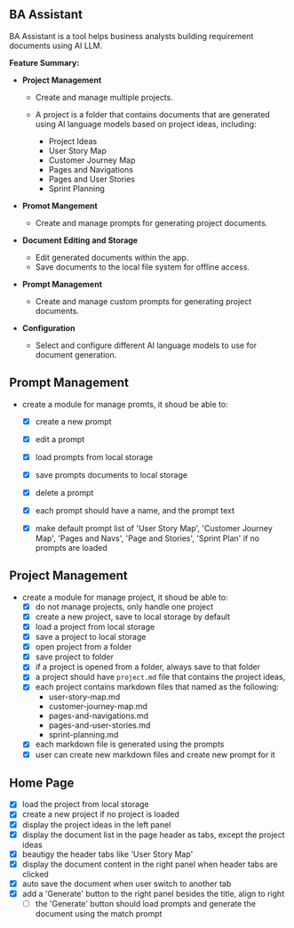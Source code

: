 ## BA Assistant

BA Assistant is a tool helps business analysts building requirement documents using AI LLM.

**Feature Summary:**

- **Project Management**
  - Create and manage multiple projects.

  - A project is a folder that contains documents that are generated using AI language models based on project ideas, including:
    - Project Ideas
    - User Story Map
    - Customer Journey Map
    - Pages and Navigations
    - Pages and User Stories
    - Sprint Planning

- **Promot Mangement**

  - Create and manage prompts for generating project documents.


- **Document Editing and Storage**
  - Edit generated documents within the app.
  - Save documents to the local file system for offline access.

- **Prompt Management**
  - Create and manage custom prompts for generating project documents.

- **Configuration**
  - Select and configure different AI language models to use for document generation.




## Prompt Management

- create a module for manage promts, it shoud be able to:

  - [X] create a new prompt
  - [X] edit a prompt
  - [X] load prompts from local storage
  - [X] save prompts documents to local storage
  - [X] delete a prompt
  - [X] each prompt should have a name, and the prompt text
  - [X] make default prompt list of 'User Story Map', 'Customer Journey Map', 'Pages and Navs', 'Page and Stories', 'Sprint Plan' if no prompts are loaded


## Project Management

- create a module for manage project, it shoud be able to:
  - [x] do not manage projects, only handle one project
  - [x] create a new project, save to local storage by default
  - [x] load a project from local storage
  - [x] save a project to local storage
  - [x] open project from a folder
  - [x] save project to folder
  - [x] if a project is opened from a folder, always save to that folder
  - [x] a project should have `project.md` file that contains the project ideas, 
  - [x] each project contains markdown files that named as the following:
      - user-story-map.md
      - customer-journey-map.md
      - pages-and-navigations.md
      - pages-and-user-stories.md
      - sprint-planning.md
  - [x] each markdown file is generated using the prompts
  - [x] user can create new markdown files and create new prompt for it

## Home Page

- [x] load the project from local storage
- [x] create a new project if no project is loaded
- [x] display the project ideas in the left panel
- [x] display the document list in the page header as tabs, except the project ideas
- [x] beautigy the header tabs like 'User Story Map'
- [x] display the document content in the right panel when header tabs are clicked
- [x] auto save the document when user switch to another tab
- [x] add a 'Generate' button to the right panel besides the title, align to right
  - [ ]  the 'Generate' button should load prompts and generate the document using the match prompt
